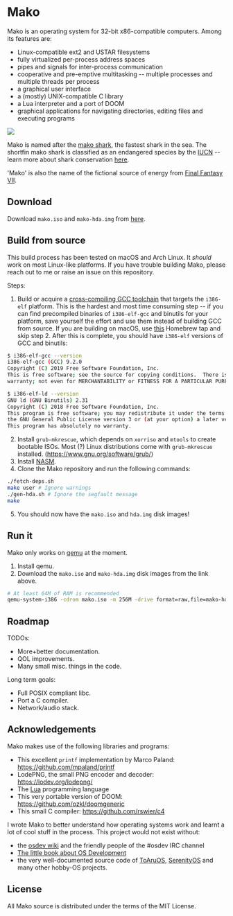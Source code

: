 
# Mako
Mako is an operating system for 32-bit x86-compatible computers. Among its features are:
- Linux-compatible ext2 and USTAR filesystems
- fully virtualized per-process address spaces
- pipes and signals for inter-process communication
- cooperative and pre-emptive multitasking -- multiple processes and multiple threads per process
- a graphical user interface
- a (mostly) UNIX-compatible C library
- a Lua interpreter and a port of DOOM
- graphical applications for navigating directories, editing files and executing programs

![](http://ajaymt.github.io/mako/res/screenshot.png)

Mako is named after the [mako shark](https://marinebio.org/species/shortfin-mako-sharks/isurus-oxyrinchus/), the fastest shark in the sea. The shortfin mako shark is classified as an endangered species by the [IUCN](http://www.iucn.org) -- learn more about shark conservation [here](https://www.sharktrust.org/shark-conservation).

'Mako' is also the name of the fictional source of energy from [Final Fantasy VII](https://finalfantasy.fandom.com/wiki/Final_Fantasy_VII).

## Download
Download `mako.iso` and `mako-hda.img` from [here](https://github.com/AjayMT/mako/tree/release).

## Build from source
This build process has been tested on macOS and Arch Linux. It *should* work on most Linux-like platforms. If you have trouble building Mako, please reach out to me or raise an issue on this repository.

Steps:
1. Build or acquire a [cross-compiling GCC toolchain](https://wiki.osdev.org/GCC_Cross-Compiler) that targets the `i386-elf` platform. This is the hardest and most time consuming step -- if you can find precompiled binaries of `i386-elf-gcc` and binutils for your platform, save yourself the effort and use them instead of building GCC from source. If you are building on macOS, use [this](https://github.com/nativeos/homebrew-i386-elf-toolchain) Homebrew tap and skip step 2. After this is complete, you should have `i386-elf` versions of GCC and binutils:
```sh
$ i386-elf-gcc --version
i386-elf-gcc (GCC) 9.2.0
Copyright (C) 2019 Free Software Foundation, Inc.
This is free software; see the source for copying conditions.  There is NO
warranty; not even for MERCHANTABILITY or FITNESS FOR A PARTICULAR PURPOSE.

$ i386-elf-ld --version
GNU ld (GNU Binutils) 2.31
Copyright (C) 2018 Free Software Foundation, Inc.
This program is free software; you may redistribute it under the terms of
the GNU General Public License version 3 or (at your option) a later version.
This program has absolutely no warranty.
```
2. Install `grub-mkrescue`, which depends on `xorriso` and `mtools` to create bootable ISOs. Most (?) Linux distributions come with `grub-mkrescue` installed. (<https://www.gnu.org/software/grub/>)
3. Install [NASM](https://www.nasm.us/).
4. Clone the Mako repository and run the following commands:
```sh
./fetch-deps.sh
make user # Ignore warnings
./gen-hda.sh # Ignore the segfault message
make
```
5. You should now have the `mako.iso` and `hda.img` disk images!

## Run it
Mako only works on [qemu](https://www.qemu.org/) at the moment.

1. Install qemu.
2. Download the `mako.iso` and `mako-hda.img` disk images from the link above.

```sh
# At least 64M of RAM is recommended
qemu-system-i386 -cdrom mako.iso -m 256M -drive format=raw,file=mako-hda.img
```

## Roadmap
TODOs:
- More+better documentation.
- QOL improvements.
- Many small misc. things in the code.

Long term goals:
- Full POSIX compliant libc.
- Port a C compiler.
- Network/audio stack.

## Acknowledgements
Mako makes use of the following libraries and programs:
- This excellent `printf` implementation by Marco Paland: <https://github.com/mpaland/printf>
- LodePNG, the small PNG encoder and decoder: <https://lodev.org/lodepng/>
- The [Lua](http://lua.org) programming language
- This very portable version of DOOM: <https://github.com/ozkl/doomgeneric>
- This small C compiler: <https://github.com/rswier/c4>

I wrote Mako to better understand how operating systems work and learnt a lot of cool stuff in the process. This project would not exist without:
- the [osdev wiki](https://wiki.osdev.org/) and the friendly people of the #osdev IRC channel
- [The little book about OS Development](https://littleosbook.github.io/)
- the very well-documented source code of [ToAruOS](http://github.com/klange/toaruos), [SerenityOS](https://github.com/SerenityOS/serenity) and many other hobby-OS projects.

## License
All Mako source is distributed under the terms of the MIT License.
